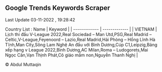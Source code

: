 

## Google Trends Keywords Scraper 
 
Last Update 03-11-2022 , 19:28:42

Country List :
 Name  | Keyword |
| ------------- | ------------- |
| VIETNAM | Lịch thi đấu V-League 2022,Real Sociedad – Man Utd,PSG,Real Madrid – Celtic,V-League,Feyenoord – Lazio,Real Madrid,Hải Phòng – Hồng Lĩnh Hà Tĩnh,Man City,Sông Lam Nghệ An đấu với Bình Dương,Cúp C1,Leipzig,Bảng xếp hạng v League 2022,Bình Dương,AC Milan,Roma – Ludogorets,Mai Ngọc Căn,Vạn Thịnh Phát,Cô giáo mầm non,Nguyễn Thanh Nghị |



© Abdul Muttaqin 
